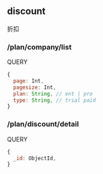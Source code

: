 
## discount

折扣

### /plan/company/list

QUERY
```javascript
{
  page: Int,
  pagesize: Int,
  plan: String, // ent | pro
  type: String, // trial paid
}
```

### /plan/discount/detail

QUERY
```javascript
{
  _id: ObjectId,
}
```
